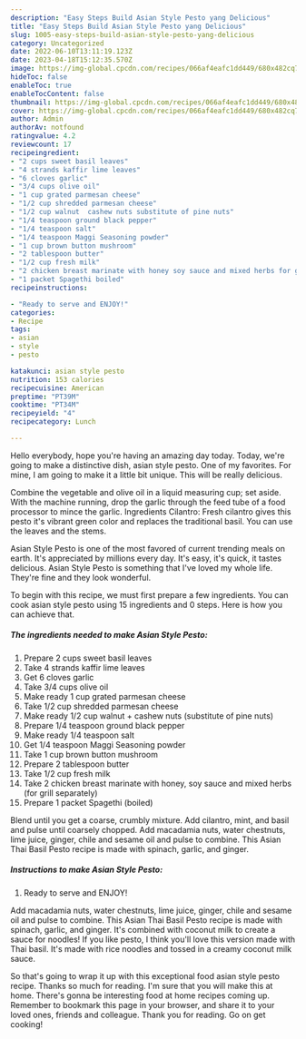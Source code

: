 ```yaml
---
description: "Easy Steps Build Asian Style Pesto yang Delicious"
title: "Easy Steps Build Asian Style Pesto yang Delicious"
slug: 1005-easy-steps-build-asian-style-pesto-yang-delicious
category: Uncategorized
date: 2022-06-10T13:11:19.123Z
date: 2023-04-18T15:12:35.570Z
image: https://img-global.cpcdn.com/recipes/066af4eafc1dd449/680x482cq70/asian-style-pesto-recipe-main-photo.jpg
hideToc: false
enableToc: true
enableTocContent: false
thumbnail: https://img-global.cpcdn.com/recipes/066af4eafc1dd449/680x482cq70/asian-style-pesto-recipe-main-photo.jpg
cover: https://img-global.cpcdn.com/recipes/066af4eafc1dd449/680x482cq70/asian-style-pesto-recipe-main-photo.jpg
author: Admin
authorAv: notfound
ratingvalue: 4.2
reviewcount: 17
recipeingredient:
- "2 cups sweet basil leaves"
- "4 strands kaffir lime leaves"
- "6 cloves garlic"
- "3/4 cups olive oil"
- "1 cup grated parmesan cheese"
- "1/2 cup shredded parmesan cheese"
- "1/2 cup walnut  cashew nuts substitute of pine nuts"
- "1/4 teaspoon ground black pepper"
- "1/4 teaspoon salt"
- "1/4 teaspoon Maggi Seasoning powder"
- "1 cup brown button mushroom"
- "2 tablespoon butter"
- "1/2 cup fresh milk"
- "2 chicken breast marinate with honey soy sauce and mixed herbs for grill separately"
- "1 packet Spagethi boiled"
recipeinstructions:

- "Ready to serve and ENJOY!"
categories:
- Recipe
tags:
- asian
- style
- pesto

katakunci: asian style pesto 
nutrition: 153 calories
recipecuisine: American
preptime: "PT39M"
cooktime: "PT34M"
recipeyield: "4"
recipecategory: Lunch

---
```



Hello everybody, hope you're having an amazing day today. Today, we're going to make a distinctive dish, asian style pesto. One of my favorites. For mine, I am going to make it a little bit unique. This will be really delicious.

Combine the vegetable and olive oil in a liquid measuring cup; set aside. With the machine running, drop the garlic through the feed tube of a food processor to mince the garlic. Ingredients Cilantro: Fresh cilantro gives this pesto it&#39;s vibrant green color and replaces the traditional basil. You can use the leaves and the stems.

Asian Style Pesto is one of the most favored of current trending meals on earth. It's appreciated by millions every day. It's easy, it's quick, it tastes delicious. Asian Style Pesto is something that I've loved my whole life. They're fine and they look wonderful.


To begin with this recipe, we must first prepare a few ingredients. You can cook asian style pesto using 15 ingredients and 0 steps. Here is how you can achieve that.

<!--inarticleads1-->

##### The ingredients needed to make Asian Style Pesto:

1. Prepare 2 cups sweet basil leaves
1. Take 4 strands kaffir lime leaves
1. Get 6 cloves garlic
1. Take 3/4 cups olive oil
1. Make ready 1 cup grated parmesan cheese
1. Take 1/2 cup shredded parmesan cheese
1. Make ready 1/2 cup walnut + cashew nuts (substitute of pine nuts)
1. Prepare 1/4 teaspoon ground black pepper
1. Make ready 1/4 teaspoon salt
1. Get 1/4 teaspoon Maggi Seasoning powder
1. Take 1 cup brown button mushroom
1. Prepare 2 tablespoon butter
1. Take 1/2 cup fresh milk
1. Take 2 chicken breast marinate with honey, soy sauce and mixed herbs (for grill separately)
1. Prepare 1 packet Spagethi (boiled)


Blend until you get a coarse, crumbly mixture. Add cilantro, mint, and basil and pulse until coarsely chopped. Add macadamia nuts, water chestnuts, lime juice, ginger, chile and sesame oil and pulse to combine. This Asian Thai Basil Pesto recipe is made with spinach, garlic, and ginger. 

<!--inarticleads2-->

##### Instructions to make Asian Style Pesto:


1. Ready to serve and ENJOY!

Add macadamia nuts, water chestnuts, lime juice, ginger, chile and sesame oil and pulse to combine. This Asian Thai Basil Pesto recipe is made with spinach, garlic, and ginger. It&#39;s combined with coconut milk to create a sauce for noodles! If you like pesto, I think you&#39;ll love this version made with Thai basil. It&#39;s made with rice noodles and tossed in a creamy coconut milk sauce. 

So that's going to wrap it up with this exceptional food asian style pesto recipe. Thanks so much for reading. I'm sure that you will make this at home. There's gonna be interesting food at home recipes coming up. Remember to bookmark this page in your browser, and share it to your loved ones, friends and colleague. Thank you for reading. Go on get cooking!

